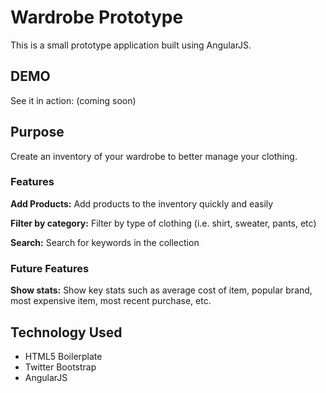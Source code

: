 # Wardrobe Prototype

This is a small prototype application built using AngularJS. 

## DEMO

See it in action: (coming soon)

## Purpose

Create an inventory of your wardrobe to better manage your clothing.

### Features

**Add Products:** Add products to the inventory quickly and easily

**Filter by category:** Filter by type of clothing (i.e. shirt, sweater, pants, etc)

**Search:** Search for keywords in the collection

### Future Features

**Show stats:** Show key stats such as average cost of item, popular brand, most expensive item, most recent purchase, etc.

## Technology Used

* HTML5 Boilerplate
* Twitter Bootstrap
* AngularJS
